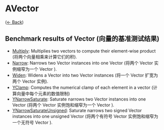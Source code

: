 # AVector
([← Back](../README.md))

## Benchmark results of Vector (向量的基准测试结果)

- [Multiply](Multiply.md): Multiplies two vectors to compute their element-wise product (将两个向量相乘来计算它们的积).
- [Narrow](Narrow.md): Narrows two Vector instances into one Vector  (将两个 Vector 实例缩窄为一个 Vector ).
- [Widen](Widen.md): Widens a Vector into two Vector instances (将一个 Vector 扩宽为两个 Vector 实例).
- [YClamp](YClamp.md): Computes the numerical clamp of each element in a vector (计算向量中每个元素的数值限制)
- [YNarrowSaturate](YNarrowSaturate.md): Saturate narrows two Vector instances into one Vector  (将两个 Vector 实例饱和缩窄为一个 Vector ).
- [YNarrowSaturateUnsigned](YNarrowSaturateUnsigned.md): Saturate narrows two signed Vector instances into one unsigned Vector  (将两个有符号 Vector 实例饱和缩窄为一个无符号 Vector ).

